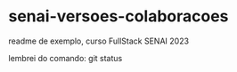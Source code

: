 # senai-versoes-colaboracoes

readme de exemplo, curso FullStack SENAI 2023

lembrei do comando: git status